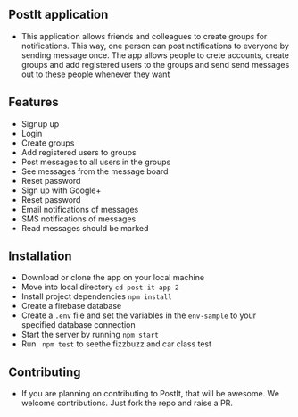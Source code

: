 ## PostIt application
- This application allows friends and colleagues to create groups for notifications. This way, one person can post notifications to everyone by sending message once. The app allows people to crete accounts, create groups and add registered users to the groups and send send messages out to these people whenever they want
## Features
- Signup up
- Login
- Create groups
- Add registered users to groups
- Post messages to all users in the groups
- See messages from the message board
- Reset password
- Sign up with Google+
- Reset password
- Email notifications of messages
- SMS notifications of messages 
- Read messages should be marked
## Installation
- Download or clone the app on your local machine
- Move into local directory ```cd post-it-app-2```
- Install project dependencies ```npm install```
- Create a firebase database
- Create a ```.env``` file and set the variables in the  ```env-sample``` to your specified database connection
- Start the server by running ```npm start```
- Run ``` npm test``` to seethe fizzbuzz and car class test
## Contributing
- If you are planning on contributing to PostIt, that will be awesome. We welcome contributions. Just fork the repo and raise a PR.
